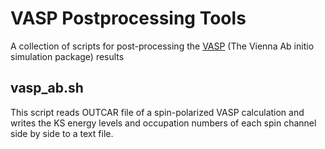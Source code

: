 # VASP Postprocessing Tools
A collection of scripts for post-processing the [VASP](https://www.vasp.at) (The Vienna Ab initio simulation package) results

## vasp_ab.sh
This script reads OUTCAR file of a spin-polarized VASP calculation and writes the KS energy levels and occupation numbers of each spin channel side by side to a text file.
